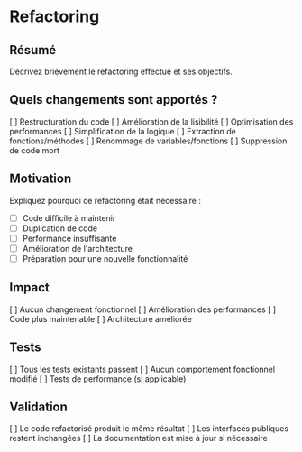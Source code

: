 # Refactoring

## Résumé
Décrivez brièvement le refactoring effectué et ses objectifs.

## Quels changements sont apportés ?
[ ] Restructuration du code
[ ] Amélioration de la lisibilité
[ ] Optimisation des performances
[ ] Simplification de la logique
[ ] Extraction de fonctions/méthodes
[ ] Renommage de variables/fonctions
[ ] Suppression de code mort

## Motivation
Expliquez pourquoi ce refactoring était nécessaire :
- [ ] Code difficile à maintenir
- [ ] Duplication de code
- [ ] Performance insuffisante
- [ ] Amélioration de l'architecture
- [ ] Préparation pour une nouvelle fonctionnalité

## Impact
[ ] Aucun changement fonctionnel
[ ] Amélioration des performances
[ ] Code plus maintenable
[ ] Architecture améliorée

## Tests
[ ] Tous les tests existants passent
[ ] Aucun comportement fonctionnel modifié
[ ] Tests de performance (si applicable)

## Validation
[ ] Le code refactorisé produit le même résultat
[ ] Les interfaces publiques restent inchangées
[ ] La documentation est mise à jour si nécessaire
